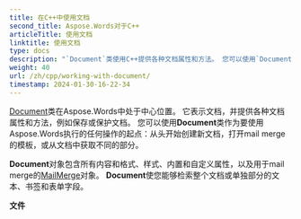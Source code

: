```yaml
---
title: 在C++中使用文档
second_title: Aspose.Words对于C++
articleTitle: 使用文档
linktitle: 使用文档
type: docs
description: "`Document`类使用C++提供各种文档属性和方法。 您可以使用`Document`类作为要执行的任何操作的起点 Aspose.Words对于C++. `Document`对象可以保存到文件或流中，也可以发送到浏览器。"
weight: 40
url: /zh/cpp/working-with-document/
timestamp: 2024-01-30-16-22-34
---
```


[Document](https://reference.aspose.com/words/cpp/aspose.words/document/)类在Aspose.Words中处于中心位置。 它表示文档，并提供各种文档属性和方法，例如保存或保护文档。 您可以使用**Document**类作为要使用Aspose.Words执行的任何操作的起点：从头开始创建新文档，打开mail merge的模板，或从文档中获取不同的部分。

**Document**对象包含所有内容和格式、样式、内置和自定义属性，以及用于mail merge的[MailMerge](https://reference.aspose.com/words/cpp/aspose.words.mailmerging/mailmerge/)对象。 **Document**使您能够检索整个文档或单独部分的文本、书签和表单字段。

**文件**
